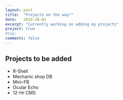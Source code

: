 ```yaml
---
layout: post
title:  "Projects on the way!"
date:   2019-28-01
excerpt: "Currently working on adding my projects"
project: true
#tag:
comments: false
---
```


## Projects to be added
* R-Shell
* Mechanic shop DB
* Mini-FB
* Ocular Echo
* 12-Hr CMS